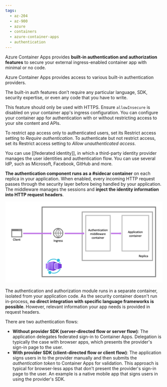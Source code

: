```yaml
---
tags:
  - az-204
  - az-900
  - azure
  - containers
  - azure-container-apps
  - authentication
---
```


Azure Container Apps provides **built-in authentication and authorization features** to secure your external ingress-enabled container app with minimal or no code.

Azure Container Apps provides access to various built-in authentication providers.

The built-in auth features don’t require any particular language, SDK, security expertise, or even any code that you have to write.

This feature should only be used with HTTPS. Ensure `allowInsecure` is disabled on your container app's ingress configuration. You can configure your container app for authentication with or without restricting access to your site content and APIs.

To restrict app access only to authenticated users, set its Restrict access setting to *Require authentication*.
To authenticate but not restrict access, set its Restrict access setting to *Allow unauthenticated access*.

You can use [[federated identity]], in which a third-party identity provider manages the user identities and authentication flow. You can use several IdP, such as Microsoft, Facebook, GitHub and more.

**The authentication component runs as a #sidecar container** on each replica in your application. When enabled, every incoming HTTP request passes through the security layer before being handled by your application. The middleware manages the sessions and **inject the identity information into HTTP request headers**.

![Authentication middleware container](authentication-middleware.png)

The authentication and authorization module runs in a separate container, isolated from your application code. As the security container doesn't run in-process, **no direct integration with specific language frameworks is possible**. However, relevant information your app needs is provided in request headers.

There are two authentication flows:

* **Without provider SDK (server-directed flow or server flow)**: The application delegates federated sign-in to Container Apps. Delegation is typically the case with browser apps, which presents the provider's sign-in page to the user.
* **With provider SDK (client-directed flow or client flow)**: The application signs users in to the provider manually and then submits the *authentication token* to Container Apps for validation. This approach is typical for browser-less apps that don't present the provider's sign-in page to the user. An example is a native mobile app that signs users in using the provider's SDK.
